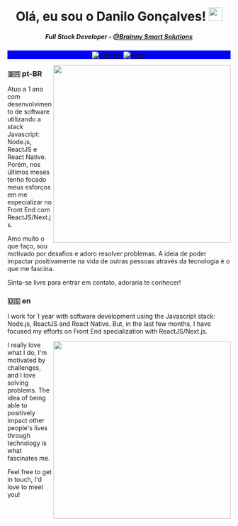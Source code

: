 <h1 align="center">Olá, eu sou o Danilo Gonçalves! <img src="https://raw.githubusercontent.com/kaueMarques/kaueMarques/master/hi.gif" width="30px"></h1>

<h5 align="center">
  Full Stack Developer - <a href="https://www.linkedin.com/company/brainnyss/">@Brainny Smart Solutions</a>
</h5>

<p align="center" style="background:blue">
  <a href="https://www.linkedin.com/in/goncadanilo/" target="_blank">
    <img align="center" src="https://img.shields.io/badge/-goncadanilo-0a66c2?style=flat-square&logo=Linkedin&logoColor=white" alt="linkedin"/>
  </a>
  <a href="mailto:gonca.danilo@gmail.com">
    <img align="center" src="https://img.shields.io/badge/-gonca.danilo-0a66c2?style=flat-square&logo=Gmail&logoColor=white" alt="gmail"/>
  </a>
</p>

<!-- <img align="right" width="300em" height="300em" src="https://tenor.com/view/programmers-go-internet-technologists-researching-technologist-gif-3757206632821927062.gif"/> -->

<img align="right" width="400em" src="https://tenor.com/view/cat-robot-gif-13094241.gif"/>

  
<h3>🇧🇷 pt-BR</h3>

Atuo a 1 ano com desenvolvimento de software utilizando a stack Javascript: Node.js, ReactJS e React Native. Porém, nos últimos meses tenho focado meus esforços em me especializar no Front End com ReactJS/Next.js.

Amo muito o que faço, sou motivado por desafios e adoro resolver problemas. A ideia de poder impactar positivamente na vida de outras pessoas através da tecnologia é o que me fascina.

Sinta-se livre para entrar em contato, adoraria te conhecer!


<h3>🇺🇸 en</h3>

I work for 1 year with software development using the Javascript stack: Node.js, ReactJS and React Native. But, in the last few months, I have focused my efforts on Front End specialization with ReactJS/Next.js.

<img align="right" width="400em" src="https://tenor.com/view/impulso-impulser-remote-work-remote-dev-gif-16996553.gif"/>

I really love what I do, I'm motivated by challenges, and I love solving problems. The idea of being able to positively impact other people's lives through technology is what fascinates me.

Feel free to get in touch, I'd love to meet you!
